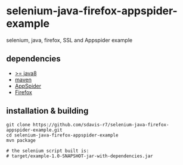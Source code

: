 # selenium-java-firefox-appspider-example
selenium, java, firefox, SSL and Appspider example


dependencies
------------

* [>= java8](https://java.com/en/download/)
* [maven](https://maven.apache.org/download.cgi)
* [AppSpider](http://www.rapid7.com/products/appspider/)
* [Firefox](https://www.mozilla.org/en-US/firefox/new/)


installation & building
------------

```
git clone https://github.com/sdavis-r7/selenium-java-firefox-appspider-example.git
cd selenium-java-firefox-appspider-example
mvn package

# the selenium script built is:
# target/example-1.0-SNAPSHOT-jar-with-dependencies.jar 
```


